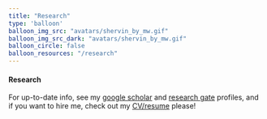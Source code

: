 ```yaml
---
title: "Research"
type: 'balloon'
balloon_img_src: "avatars/shervin_by_mw.gif"
balloon_img_src_dark: "avatars/shervin_by_mw.gif"
balloon_circle: false
balloon_resources: "/research"
---
```

#### Research

For up-to-date info, see my [google scholar](https://scholar.google.com/citations?user=znf_PXkAAAAJ&hl=en&oi=ao) and [research gate](https://www.researchgate.net/profile/Shervin-Sahba) profiles, and if you want to hire me, check out my [CV/resume](../../CV_Shervin_Sahba.pdf) please!